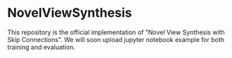 # NovelViewSynthesis

This repository is the official implementation of "Novel View Synthesis with Skip Connections".
We will soon upload jupyter notebook example for both training and evaluation.